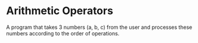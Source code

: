 # Arithmetic Operators
A program that takes 3 numbers (a, b, c) from the user and processes these numbers according to the order of operations.
